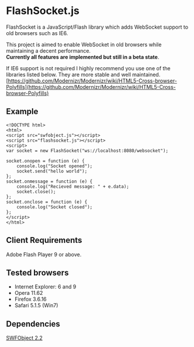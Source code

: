 FlashSocket.js
=========================

FlashSocket is a JavaScript/Flash library which adds WebSocket support to old browsers such as IE6.

This project is aimed to enable WebSocket in old browsers while maintaining a decent performance.  
**Currently all features are implemented but still in a beta state**.

If IE6 support is not required I highly recommend you use one of the libraries listed below. They are more stable and well maintained.  
[https://github.com/Modernizr/Modernizr/wiki/HTML5-Cross-browser-Polyfills](https://github.com/Modernizr/Modernizr/wiki/HTML5-Cross-browser-Polyfills)


Example
-------------------------

    <!DOCTYPE html>
    <html>
    <script src="swfobject.js"></script>
    <script src="flashsocket.js"></script>
    <script>
    var socket = new FlashSocket("ws://localhost:8080/websocket");

    socket.onopen = function (e) {
        console.log("Socket opened");
        socket.send("hello world");
    };
    socket.onmessage = function (e) {
        console.log("Recieved message: " + e.data);
        socket.close();
    };
    socket.onclose = function (e) {
        console.log("Socket closed");
    };
    </script>
    </html>


Client Requirements
-------------------------

Adobe Flash Player 9 or above.


Tested browsers
-------------------------

* Internet Explorer: 6 and 9
* Opera 11.62
* Firefox 3.6.16
* Safari 5.1.5 (Win7)


Dependencies
-------------------------

[SWFObject 2.2][SWFObject]


[SWFObject]: http://code.google.com/p/swfobject/
